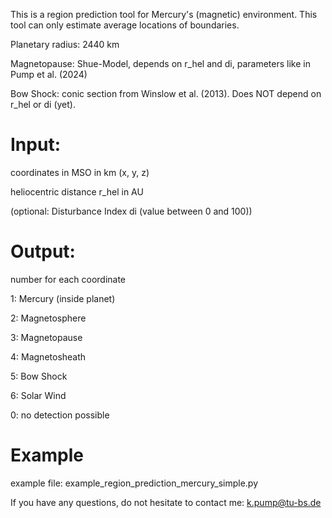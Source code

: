 This is a region prediction tool for Mercury's (magnetic) environment. 
This tool can only estimate average locations of boundaries. 

Planetary radius: 2440 km 

Magnetopause: Shue-Model, depends on r_hel and di, parameters like in Pump et al. (2024) 

Bow Shock: conic section from Winslow et al. (2013). Does NOT depend on r_hel or di (yet).

# Input: 
coordinates in MSO in km (x, y, z) 

heliocentric distance r_hel in AU 

(optional: Disturbance Index di (value between 0 and 100)) 

# Output: 
number for each coordinate 

1: Mercury (inside planet) 

2: Magnetosphere

3: Magnetopause

4: Magnetosheath

5: Bow Shock

6: Solar Wind 



0: no detection possible 

# Example

example file: example_region_prediction_mercury_simple.py 

 

If you have any questions, do not hesitate to contact me: k.pump@tu-bs.de 
